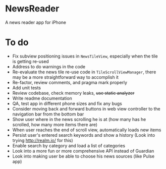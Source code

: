 # NewsReader
A news reader app for iPhone

# To do
- Fix subview positioning issues in `NewsTileView`, especially when the tile is getting re-used
- Address to do warnings in the code
- Re-evaluate the news tile re-use code in `TileScrollViewManager`, there may be a more straightforward way to accomplish it
- Re-factor, review comments, and pragma mark properly
- Add unit tests
- Review codebase, check memory leaks, ~~use static analyzer~~
- Write readme documentation
- QA, test app in different phone sizes and fix any bugs
- Consider moving back and forward buttons in web view controller to the navigation bar from the bottom bar
- Show user where in the news scrolling he is at (how many has he scrolled, how many more items there are)
- When user reaches the end of scroll view, automatically loads new items
- Persist user's entered search keywords and show a history (Look into trying http://realm.io/ for this)
- Enable search by category and load a list of categories
- Look into a more fun or more comprehensive API instead of Guardian
- Look into making user be able to choose his news sources (like Pulse app)